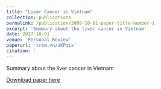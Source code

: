 ```yaml
---
title: "Liver Cancer in Vietnam"
collection: publications
permalink: /publication/2009-10-01-paper-title-number-1
excerpt: 'Summary about the liver cancer in Vietnam'
date: 2017-10-01
venue: 'Personal Review'
paperurl: 'trim.vn/uKPqis'
citation: '
---
```

Summary about the liver cancer in Vietnam

[Download paper here](trim.vn/uKPqis)

